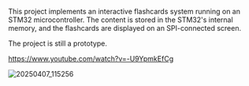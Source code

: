 This project implements an interactive flashcards system running on an STM32 microcontroller.
The content is stored in the STM32's internal memory, and the flashcards are displayed on an SPI-connected screen.

The project is still a prototype.

https://www.youtube.com/watch?v=-U9YpmkEfCg


![20250407_115256](https://github.com/user-attachments/assets/18d18266-601c-49d2-af18-fd9a0685a7b8)
